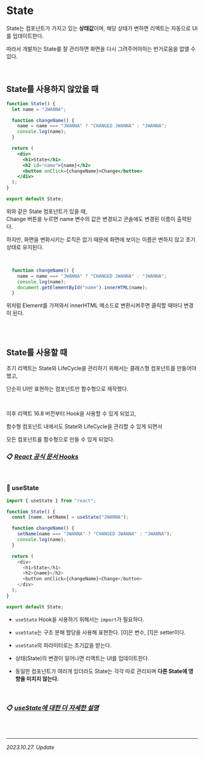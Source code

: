 # State

State는 컴포넌트가 가지고 있는 **상태값**이며, 해당 상태가 변하면 리액트는 자동으로 UI를 업데이트한다.

따라서 개발자는 State를 잘 관리하면 화면을 다시 그려주어야하는 번거로움을 없앨 수 있다.

<br>

## State를 사용하지 않았을 때

```jsx
function State() {
  let name = "JWANNA";

  function changeName() {
    name = name === "JWANNA" ? "CHANGED JWANNA" : "JWANNA";
    console.log(name);
  }

  return (
    <div>
      <h1>State</h1>
      <h2 id="name">{name}</h2>
      <button onClick={changeName}>Change</button>
    </div>
  );
}

export default State;
```

위와 같은 State 컴포넌트가 있을 때,  
Change 버튼을 누르면 name 변수의 값은 변경되고 콘솔에도 변경된 이름이 출력된다.

하지만, 화면을 변화시키는 로직은 없기 때문에 화면에 보이는 이름은 변하지 않고 초기 상태로 유지된다.

<br>

```js
  function changeName() {
    name = name === "JWANNA" ? "CHANGED JWANNA" : "JWANNA";
    console.log(name);
    document.getElementById("name").innerHTML(name);
  }
```

위처럼 Element를 가져와서 innerHTML 메소드로 변환시켜주면 클릭할 때마다 변경이 된다.

<br><br>

## State를 사용할 때

초기 리액트는 State와 LifeCycle을 관리하기 위해서는 클래스형 컴포넌트를 만들어야 했고,  

단순히 UI만 표현하는 컴포넌트만 함수형으로 제작했다.

<br>

이후 리액트 16.8 버전부터 Hook을 사용할 수 있게 되었고,  

함수형 컴포넌트 내에서도 State와 LifeCycle을 관리할 수 있게 되면서  

모든 컴포넌트를 함수형으로 만들 수 있게 되었다.

### 📋 [***React 공식 문서 Hooks***](https://react.dev/reference/react)

<br>

### 🔸 useState

```js
import { useState } from "react";

function State() {
  const [name, setName] = useState("JWANNA");

  function changeName() {
    setName(name === "JWANNA" ? "CHANGED JWANNA" : "JWANNA");
    console.log(name);
  }

  return (
    <div>
      <h1>State</h1>
      <h2>{name}</h2>
      <button onClick={changeName}>Change</button>
    </div>
  );
}

export default State;
```

- `useState` Hook을 사용하기 위해서는 `import`가 필요하다.

- `useState`는 구조 분해 할당을 사용해 표현한다. [0]은 변수, [1]은 setter이다.

- `useState`의 파라미터로는 초기값을 받는다.

- 상태(State)의 변경이 일어나면 리액트는 UI를 업데이트한다.

- 동일한 컴포넌트가 여러개 있더라도 State는 각각 따로 관리되며 **다른 State에 영향을 미치지 않는다.**

<br>

### 📋 [***useState에 대한 더 자세한 설명***](../Hooks/useState.md)

<br><br>

---

_2023.10.27. Update_